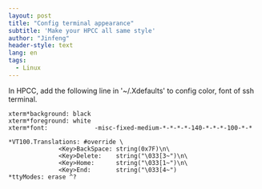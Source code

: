 ```yaml
---
layout: post
title: "Config terminal appearance"
subtitle: 'Make your HPCC all same style'
author: "Jinfeng"
header-style: text
lang: en
tags:
  - Linux
---
```


In HPCC, add the following line in '~/.Xdefaults' to config color, font of ssh terminal. 

```
xterm*background: black
xterm*foreground: white
xterm*font:             -misc-fixed-medium-*-*-*-*-140-*-*-*-100-*-*

*VT100.Translations: #override \
              <Key>BackSpace: string(0x7F)\n\
              <Key>Delete:    string("\033[3~")\n\
              <Key>Home:      string("\033[1~")\n\
              <Key>End:       string("\033[4~")
*ttyModes: erase ^? 
```
